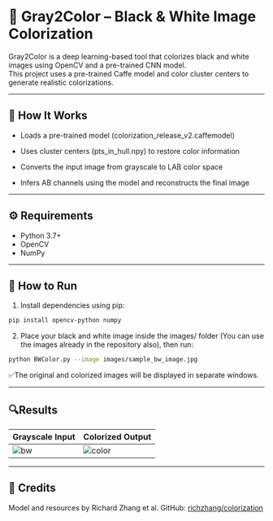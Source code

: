 # 🎨 Gray2Color – Black & White Image Colorization

Gray2Color is a deep learning-based tool that colorizes black and white images using OpenCV and a pre-trained CNN model.  
This project uses a pre-trained Caffe model and color cluster centers to generate realistic colorizations.

---

## 🧠 How It Works
- Loads a pre-trained model (colorization_release_v2.caffemodel)

- Uses cluster centers (pts_in_hull.npy) to restore color information

- Converts the input image from grayscale to LAB color space

- Infers AB channels using the model and reconstructs the final image

---

## ⚙️ Requirements

- Python 3.7+
- OpenCV
- NumPy

---

## 🚀 How to Run

1) Install dependencies using pip:

```bash
pip install opencv-python numpy
```

2) Place your black and white image inside the images/ folder (You can use the images already in the repository also), then run:

```bash
python BWColor.py --image images/sample_bw_image.jpg
```
✅The original and colorized images will be displayed in separate windows.

---
## 🔍Results

| Grayscale Input | Colorized Output |
|-----------------|------------------|
| ![bw](./static/GS.png) | ![color](./static/CS.png) |

---

## 🤝 Credits
Model and resources by Richard Zhang et al.
GitHub: [richzhang/colorization](http://github.com/richzhang/colorization)


